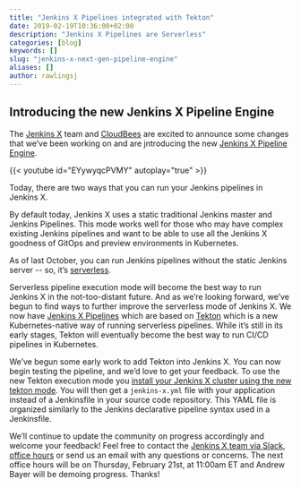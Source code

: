 ```yaml
---
title: "Jenkins X Pipelines integrated with Tekton"
date: 2019-02-19T10:36:00+02:00
description: "Jenkins X Pipelines are Serverless" 
categories: [blog]
keywords: []
slug: "jenkins-x-next-gen-pipeline-engine"
aliases: []
author: rawlingsj
---
```


## Introducing the new Jenkins X Pipeline Engine

The [Jenkins X](https://jenkins-x.io/) team and [CloudBees](https://www.cloudbees.com/) are excited to announce some changes that we’ve been working on and are jntroducing the new [Jenkins X Pipeline Engine](/architecture/jenkins-x-pipelines/).

{{< youtube id="EYywyqcPVMY" autoplay="true" >}}


Today, there are two ways that you can run your Jenkins pipelines in Jenkins X. 

By default today, Jenkins X uses a static traditional Jenkins master and Jenkins Pipelines. This mode works well for those who may have complex existing Jenkins pipelines and want to be able to use all the Jenkins X goodness of GitOps and preview environments in Kubernetes. 

As of last October, you can run Jenkins pipelines without the static Jenkins server -- so, it’s [serverless](https://medium.com/@jdrawlings/serverless-jenkins-with-jenkins-x-9134cbfe6870). 

Serverless pipeline execution mode will become the best way to run Jenkins X in the not-too-distant future. And as we’re looking forward, we’ve begun to find ways to further improve the serverless mode of Jenkins X. We now have [Jenkins X Pipelines](/architecture/jenkins-x-pipelines/) which are based on [Tekton](https://github.com/tektoncd/pipeline) which is a new Kubernetes-native way of running serverless pipelines. While it’s still in its early stages, Tekton will eventually become the best way to run CI/CD pipelines in Kubernetes. 

We’ve begun some early work to add Tekton into Jenkins X. You can now begin testing the pipeline, and we’d love to get your feedback. To use the new Tekton execution mode you [install your Jenkins X cluster using the new tekton mode](/architecture/jenkins-x-pipelines/#trying-jenkins-x-pipelines). You will then get a `jenkins-x.yml` file with your application instead of a Jenkinsfile in your source code repository. This YAML file is organized similarly to the Jenkins declarative pipeline syntax used in a Jenkinsfile.

We’ll continue to update the community on progress accordingly and welcome your feedback! Feel free to contact the [Jenkins X team via Slack](https://jenkins-x.io/community/#slack), [office hours](https://jenkins-x.io/community/#office-hours) or send us an email with any questions or concerns. The next office hours will be on Thursday, February 21st, at 11:00am ET and Andrew Bayer will be demoing progress. Thanks!
